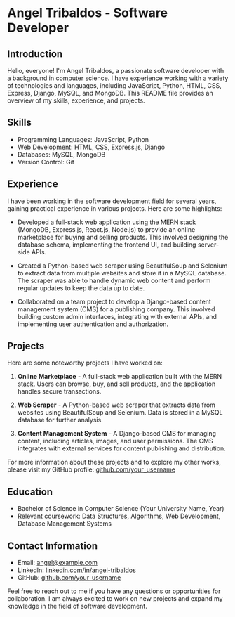 # Angel Tribaldos - Software Developer

## Introduction
Hello, everyone! I'm Angel Tribaldos, a passionate software developer with a background in computer science. I have experience working with a variety of technologies and languages, including JavaScript, Python, HTML, CSS, Express, Django, MySQL, and MongoDB. This README file provides an overview of my skills, experience, and projects.

## Skills
- Programming Languages: JavaScript, Python
- Web Development: HTML, CSS, Express.js, Django
- Databases: MySQL, MongoDB
- Version Control: Git

## Experience
I have been working in the software development field for several years, gaining practical experience in various projects. Here are some highlights:

- Developed a full-stack web application using the MERN stack (MongoDB, Express.js, React.js, Node.js) to provide an online marketplace for buying and selling products. This involved designing the database schema, implementing the frontend UI, and building server-side APIs.

- Created a Python-based web scraper using BeautifulSoup and Selenium to extract data from multiple websites and store it in a MySQL database. The scraper was able to handle dynamic web content and perform regular updates to keep the data up to date.

- Collaborated on a team project to develop a Django-based content management system (CMS) for a publishing company. This involved building custom admin interfaces, integrating with external APIs, and implementing user authentication and authorization.

## Projects
Here are some noteworthy projects I have worked on:

1. **Online Marketplace** - A full-stack web application built with the MERN stack. Users can browse, buy, and sell products, and the application handles secure transactions.

2. **Web Scraper** - A Python-based web scraper that extracts data from websites using BeautifulSoup and Selenium. Data is stored in a MySQL database for further analysis.

3. **Content Management System** - A Django-based CMS for managing content, including articles, images, and user permissions. The CMS integrates with external services for content publishing and distribution.

For more information about these projects and to explore my other works, please visit my GitHub profile: [github.com/your_username](https://github.com/your_username)

## Education
- Bachelor of Science in Computer Science (Your University Name, Year)
- Relevant coursework: Data Structures, Algorithms, Web Development, Database Management Systems

## Contact Information
- Email: [angel@example.com](mailto:angel@example.com)
- LinkedIn: [linkedin.com/in/angel-tribaldos](https://www.linkedin.com/in/angel-tribaldos)
- GitHub: [github.com/your_username](https://github.com/your_username)

Feel free to reach out to me if you have any questions or opportunities for collaboration. I am always excited to work on new projects and expand my knowledge in the field of software development.

